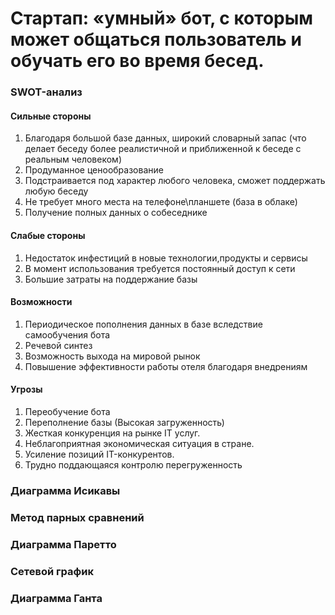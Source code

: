 # Стартап: «умный» бот, с которым может общаться пользователь и обучать его во время бесед.

### SWOT-анализ
#### Сильные стороны
1. Благодаря большой базе данных, широкий словарный запас (что делает беседу более реалистичной и приближенной к беседе с реальным человеком)
2. Продуманное ценообразование
3. Подстраивается под характер любого человека, сможет поддержать любую беседу
4. Не требует много места на телефоне\планшете (база в облаке)
5. Получение полных данных о собеседнике
#### Слабые стороны
1. Недостаток инфестиций в новые технологии,продукты и сервисы
2. В момент использования требуется постоянный доступ к сети
3. Большие затраты на поддержание базы
#### Возможности
1. Периодическое пополнения данных в базе вследствие самообучения бота
2. Речевой синтез
3. Возможность выхода на мировой рынок 
4. Повышение эффективности работы отеля благодаря внедрениям
#### Угрозы
1. Переобучение бота
2. Переполнение базы (Высокая загруженность)
3. Жесткая конкуренция на рынке IT услуг.
4. Неблагоприятная экономическая ситуация в стране.
5. Усиление позиций IT-конкурентов.
6. Трудно поддающаяся контролю перегруженность

### Диаграмма Исикавы

### Метод парных сравнений

### Диаграмма Паретто

### Сетевой график

### Диаграмма Ганта

